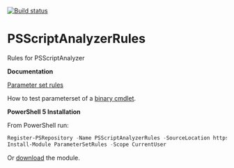 ﻿[![Build status](https://ci.appveyor.com/api/projects/status/ql5p4n4u6klxakur?svg=true)](https://ci.appveyor.com/project/LaurentDardenne/psscriptanalyzerrules)
# PSScriptAnalyzerRules
Rules for PSScriptAnalyzer   

**Documentation**

[Parameter set rules](https://github.com/LaurentDardenne/PSScriptAnalyzerRules/tree/master/Modules/ParameterSetRules/RuleDocumentation)

How to test parameterset of a [binary cmdlet](https://github.com/LaurentDardenne/PSScriptAnalyzerRules/blob/master/Modules/ParameterSetRules/en-US/Example.md).

**PowerShell 5 Installation**

From PowerShell run:
```Powershell
Register-PSRepository -Name PSScriptAnalyzerRules -SourceLocation https://ci.appveyor.com/nuget/PSScriptAnalyzerRules
Install-Module ParameterSetRules -Scope CurrentUser 
```
Or [download](https://ci.appveyor.com/project/LaurentDardenne/psscriptanalyzerrules/build/artifacts) the module.

